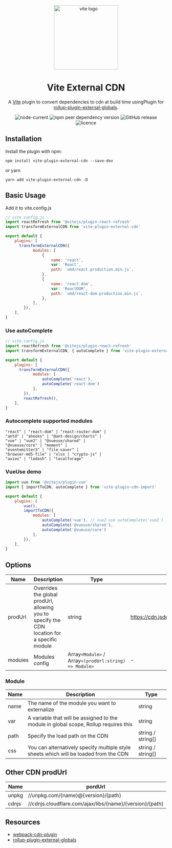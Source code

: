<div align="center">
  <a href="https://vitejs.dev/">
    <img width="200" height="200" hspace="10" src="https://vitejs.dev/logo.svg" alt="vite logo" />
  </a>
  <h1>Vite External CDN</h1>
  <p>
    A <a href="https://vitejs.dev/">Vite</a> plugin to convert dependencies to cdn at build time usingPlugin for <a href="https://github.com/eight04/rollup-plugin-external-globals">rollup-plugin-external-globals</a>.
  </p>
  <img src="https://img.shields.io/node/v/vite-plugin-external-cdn" alt="node-current" />
  <img src="https://img.shields.io/npm/dependency-version/vite-plugin-external-cdn/peer/vite" alt="npm peer dependency version" />
  <img src="https://img.shields.io/github/v/release/Zuojiangtao/vite-plugin-external-cdn" alt="GitHub release" />  
  <img src="https://img.shields.io/npm/l/vite-plugin-external-cdn" alt="licence" />
</div>

## Installation

Install the plugin with npm:

```
npm install vite-plugin-external-cdn --save-dev
```

or yarn

```
yarn add vite-plugin-external-cdn -D
```

## Basic Usage

Add it to vite.config.js

```js
// vite.config.js
import reactRefresh from '@vitejs/plugin-react-refresh'
import transformExternalCDN from 'vite-plugin-external-cdn'

export default {
    plugins: [
      transformExternalCDN({
            modules: [
                {
                    name: 'react',
                    var: 'React',
                    path: `umd/react.production.min.js`,
                },
                {
                    name: 'react-dom',
                    var: 'ReactDOM',
                    path: `umd/react-dom.production.min.js`,
                },
            ],
        }),
    ],
}
```

### Use autoComplete

```js
// vite.config.js
import reactRefresh from '@vitejs/plugin-react-refresh'
import transformExternalCDN, { autoComplete } from 'vite-plugin-external-cdn'

export default {
    plugins: [
      transformExternalCDN({
            modules: [
                autoComplete('react'),
                autoComplete('react-dom')
            ],
        }),
        reactRefresh(),
    ],
}
```

### Autocomplete supported modules

```
"react" | "react-dom" | "react-router-dom" | 
"antd" | "ahooks" | "@ant-design/charts" | 
"vue" | "vue2" | "@vueuse/shared" | 
"@vueuse/core" | "moment" | 
"eventemitter3" | "file-saver" | 
"browser-md5-file" | "xlsx | "crypto-js" |
"axios" | "lodash" | "localforage"
```

### VueUse demo

```js
import vue from '@vitejs/plugin-vue'
import { importToCDN, autoComplete } from 'vite-plugin-cdn-import'

export default {
    plugins: [
        vue(),
        importToCDN({
            modules: [
                autoComplete('vue'), // vue2 use autoComplete('vue2')
                autoComplete('@vueuse/shared'),
                autoComplete('@vueuse/core')
            ],
        }),
    ],
}
```

## Options

| Name    | Description                                                                                  | Type            | Default                                                |
| ------- | -------------------------------------------------------------------------------------------- | --------------- | ------------------------------------------------------ |
| prodUrl | Overrides the global prodUrl, allowing you to specify the CDN location for a specific module | string          | <https://cdn.jsdelivr.net/npm/{name}@{version}/{path}> |
| modules | Modules config                                                                               | Array`<Module>` / Array`<(prodUrl:string) => Module>` | -                                                      |

### Module

| Name | Description                                                                           | Type              |
| ---- | ------------------------------------------------------------------------------------- | ----------------- |
| name | The name of the module you want to externalize                                        | string            |
| var  | A variable that will be assigned to the module in global scope, Rollup requires this  | string            |
| path | Specify the load path on the CDN                                                      | string / string[] |
| css  | You can alternatively specify multiple style sheets which will be loaded from the CDN | string / string[] |

## Other CDN prodUrl

| Name  | pordUrl                                                  |
| ----- | -------------------------------------------------------- |
| unpkg | //unpkg.com/{name}@{version}/{path}                      |
| cdnjs | //cdnjs.cloudflare.com/ajax/libs/{name}/{version}/{path} |

## Resources

- [webpack-cdn-plugin](https://github.com/shirotech/webpack-cdn-plugin)
- [rollup-plugin-external-globals](https://github.com/eight04/rollup-plugin-external-globals)